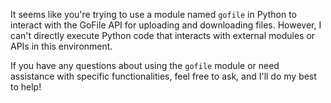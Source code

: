 It seems like you're trying to use a module named `gofile` in Python to interact with the GoFile API for uploading and downloading files. However, I can't directly execute Python code that interacts with external modules or APIs in this environment.

If you have any questions about using the `gofile` module or need assistance with specific functionalities, feel free to ask, and I'll do my best to help!